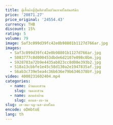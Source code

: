 ```yaml
---
title: ตู้เสื้อผ้าญี่ปุ่นสีดำสไตล์วินเทจสไตล์นอร์ดิก
price: '20871.27'
price_original: '24554.43'
currency: THB
discount: 15%
rating: 5
volume: 79
image: Saf3c099d39fc42e0b98801b1127d766ar.jpg
images:
  - Saf3c099d39fc42e0b98801b1127d766ar.jpg
  - S083777c0d000453dbde6d2107e098c0bm.jpg
  - S928703a72b9e4435ab823cc8d08e393b2.jpg
  - S18a13cbbfe1e45c58d130a2e1947835af.jpg
  - S6ab3c739e5ea4c36b636e79b6346378bY.jpg
video: 4000231602404.mp4
categories:
  - name: บ้านและสวน
    slug: านและสวน
  - name: ตกแต่งบ้าน
    slug: ตกแต-งบ-าน
slug: เส-อผ-าญ-นส-ดำสไตล
encode: oDmbtoE
lang: th
---
```

  